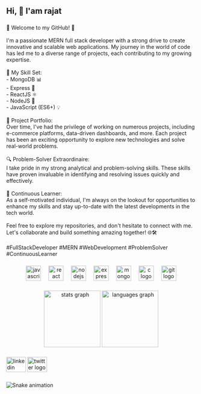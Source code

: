 <h2 align="left">Hi, 👋 I'am rajat</h2>

###

<p align="left">👋 Welcome to my GitHub! 🚀<br><br>I'm a passionate MERN full stack developer with a strong drive to create innovative and scalable web applications. My journey in the world of code has led me to a diverse range of projects, each contributing to my growing expertise.<br><br>🌟 My Skill Set:<br>- MongoDB 📊<br>- Express 🚀<br>- ReactJS ⚛️<br>- NodeJS 🚆<br>- JavaScript (ES6+) 💡<br><br>💼 Project Portfolio:<br>Over time, I've had the privilege of working on numerous projects, including e-commerce platforms, data-driven dashboards, and more. Each project has been an exciting opportunity to explore new technologies and solve real-world problems.<br><br>🔍 Problem-Solver Extraordinaire:<br>I take pride in my strong analytical and problem-solving skills. These skills have proven invaluable in identifying and resolving issues quickly and effectively.<br><br>💪 Continuous Learner:<br>As a self-motivated individual, I'm always on the lookout for opportunities to enhance my skills and stay up-to-date with the latest developments in the tech world.<br><br>Feel free to explore my repositories, and don't hesitate to connect with me. Let's collaborate and build something amazing together! 🌐🛠️<br><br>#FullStackDeveloper #MERN #WebDevelopment #ProblemSolver #ContinuousLearner</p>

###

<div align="center">
  <img src="https://cdn.jsdelivr.net/gh/devicons/devicon/icons/javascript/javascript-original.svg" height="40" alt="javascript logo"  />
  <img width="12" />
  <img src="https://cdn.jsdelivr.net/gh/devicons/devicon/icons/react/react-original.svg" height="40" alt="react logo"  />
  <img width="12" />
  <img src="https://cdn.jsdelivr.net/gh/devicons/devicon/icons/nodejs/nodejs-original.svg" height="40" alt="nodejs logo"  />
  <img width="12" />
  <img src="https://cdn.jsdelivr.net/gh/devicons/devicon/icons/express/express-original.svg" height="40" alt="express logo"  />
  <img width="12" />
  <img src="https://cdn.jsdelivr.net/gh/devicons/devicon/icons/mongodb/mongodb-original.svg" height="40" alt="mongodb logo"  />
  <img width="12" />
  <img src="https://cdn.jsdelivr.net/gh/devicons/devicon/icons/c/c-original.svg" height="40" alt="c logo"  />
  <img width="12" />
  <img src="https://cdn.jsdelivr.net/gh/devicons/devicon/icons/git/git-original.svg" height="40" alt="git logo"  />
</div>

###

<div align="center">
  <img src="https://github-readme-stats.vercel.app/api?username=rajatjain22&hide_title=false&hide_rank=false&show_icons=true&include_all_commits=true&count_private=true&disable_animations=false&theme=dracula&locale=en&hide_border=false" height="150" alt="stats graph"  />
  <img src="https://github-readme-stats.vercel.app/api/top-langs?username=rajatjain22&locale=en&hide_title=false&layout=compact&card_width=320&langs_count=5&theme=dracula&hide_border=false" height="150" alt="languages graph"  />
</div>

###

<div align="left">
  <img src="https://raw.githubusercontent.com/maurodesouza/profile-readme-generator/master/src/assets/icons/social/linkedin/default.svg" width="52" height="40" alt="linkedin logo"  />
  <img src="https://raw.githubusercontent.com/maurodesouza/profile-readme-generator/master/src/assets/icons/social/twitter/default.svg" width="52" height="40" alt="twitter logo"  />
</div>

###

<img src="https://raw.githubusercontent.com/AnkitC07/AnkitC07/output/snake.svg" alt="Snake animation" />

###
